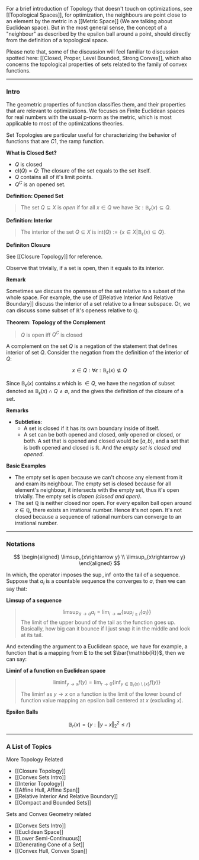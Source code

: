 For a brief introduction of Topology that doesn't touch on optimizations, see [[Topological Spaces]], for optimization, the neighbours are point close to an element by the metric in a [[Metric Space]] (We are talking about Euclidean space). But in the most general sense, the concept of a "neighbour" as described by the epsilon ball around a point, should directly from the definition of a topological space. 

Please note that, some of the discussion will feel familiar to discussion spotted here: [[Closed, Proper, Level Bounded, Strong Convex]], which also concerns the topological properties of sets related to the family of convex functions. 

---
### **Intro**

The geometric properties of function classifies them, and their properties that are relevant to optimizations. We focuses on Finite Euclidean spaces for real numbers with the usual p-norm as the metric, which is most applicable to most of the optimizations theories. 

Set Topologies are particular useful for characterizing the behavior of functions that are $C1$, the ramp function. 

**What is Closed Set?** 
* $Q$ is closed
* $\text{cl}(Q) = Q$: The closure of the set equals to the set itself. 
* $Q$ contains all of it's limit points. 
* $Q^C$ is an opened set. 


**Definition: Opened Set**

> The set $Q\subseteq X$ is *open* if for all $x\in Q$ we have $\exists \epsilon: \mathbb B_\epsilon(x)\subseteq Q$.

**Definition: Interior**

> The interior of the set $Q\subseteq X$ is $\text{int}(Q):= \{x\in X|\mathbb B_\epsilon(x) \subseteq Q\}$. 

**Definiton Closure**

See [[Closure Topology]] for reference. 

Observe that trivially, if a set is open, then it equals to its interior. 

**Remark**

Sometimes we discuss the openness of the set relative to a subset of the whole space. For example, the use of  [[Relative Interior And Relative Boundary]] discuss the interior of a set relative to a linear subspace. Or, we can discuss some subset of $\mathbb R$'s openess relative to $\mathbb Q$. 

**Theorem: Topology of the Complement**

> $Q$ is open iff $Q^C$ is closed

A complement on the set $Q$ is a negation of the statement that defines interior of set $Q$. Consider the negation from the definition of the interior of $Q$: 

$$
x\in Q: \forall \epsilon: \mathbb B_\epsilon(x) \not\subseteq Q
$$

Since $\mathbb B_\epsilon(x)$ contains $x$ which is $\in Q$, we have the negation of subset denoted as $\mathbb B_\epsilon(x) \cap Q \neq \emptyset$, and the gives the definition of the closure of a set. 



**Remarks**

* **Subtleties**: 
	* A set is closed if it has its own boundary inside of itself. 
	* A set can be both opened and closed, only opened or closed, or both. A set that is opened and closed would be $[a, b)$, and a set that is both opened and closed is $\mathbb R$. And *the empty set is closed and opened*. 

**Basic Examples**
* The empty set is open because we can't choose any element from it and exam its neighbour. The empty set is closed because for all element's neighbour, it intersects with the empty set, thus it's open trivially. The empty set is *clopen (closed and open)*. 
* The set $\mathbb Q$ is neither closed nor open. For every epsilon ball open around $x\in \mathbb Q$, there exists an irrational number. Hence it's not open. It's not closed because a sequence of rational numbers can converge to an irrational number. 


---
### **Notations**

$$
\begin{aligned}
    \limsup_{x\rightarrow y}
    \\
    \limsup_{x\rightarrow y}
\end{aligned}
$$

In which, the operator imposes the $\sup, \inf$ onto the tail of a sequence. Suppose that $a_i$ is a countable sequence the converges to $a$, then we can say that: 

**Limsup of a sequence**

> $$
> \limsup_{a\rightarrow a} a_i = \lim_{i\rightarrow \infty}  \left\lbrace
>     \sup_{j\ge i} \left\lbrace
>         a_i
>     \right\rbrace
> \right\rbrace
> $$
> The limit of the upper bound of the tail as the function goes up. Basically, how big can it bounce if I just snap it in the middle and look at its tail. 

And extending the argument to a Euclidean space, we have for example, a function that is a mapping from $\mathbf{E}$ to the set $\bar{\mathbb{R}}$, then we can say: 

**Liminf of a function on Euclidean space**

> $$
> \liminf_{y\rightarrow x} f(y) = \lim_{r\rightarrow 0} \left\lbrace
>     \inf_{y\in \mathbb{B}_r(x)\setminus\{x\}} f(y)
> \right\rbrace
> $$
> The liminf as $y\rightarrow x$ on a function is the limit of the lower bound of function value mapping an epsilon ball centered at $x$ (excluding $x$). 

**Epsilon Balls**

$$
\mathbb{B}_r(x) = \{y: \Vert y - x\Vert_2^2 \le r\}
$$


---
### **A List of Topics**

More Topology Related
* [[Closure Topology]]
* [[Convex Sets Intro]]
* [[Interior Topology]]
* [[Affine Hull, Affine Span]]
* [[Relative Interior And Relative Boundary]]
* [[Compact and Bounded Sets]]

Sets and Convex Geometry related
* [[Convex Sets Intro]]
* [[Euclidean Space]]
* [[Lower Semi-Continuous]]
* [[Generating Cone of a Set]]
* [[Convex Hull, Convex Span]]